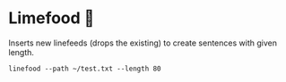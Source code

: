 # Limefood 🍋
Inserts new linefeeds (drops the existing) to create sentences with given length.

```
linefood --path ~/test.txt --length 80
```
